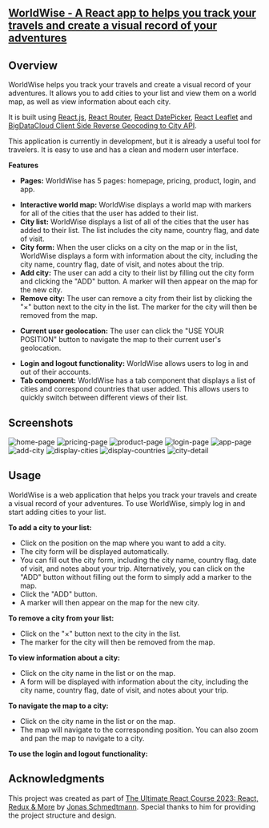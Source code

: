 ## <a href="https://stpk-worldwise.netlify.app/">WorldWise - A React app to helps you track your travels and create a visual record of your adventures</a>

## Overview

WorldWise helps you track your travels and create a visual record of your adventures. It allows you to add cities to your list and view them on a world map, as well as view information about each city.

It is built using [React.js](https://react.dev/), [React Router](https://reactrouter.com/), [React DatePicker](https://reactdatepicker.com/), [React Leaflet](https://react-leaflet.js.org/) and [BigDataCloud Client Side Reverse Geocoding to City API](https://www.bigdatacloud.com/free-api/free-reverse-geocode-to-city-api).

This application is currently in development, but it is already a useful tool for travelers. It is easy to use and has a clean and modern user interface.

**Features**

- **Pages:** WorldWise has 5 pages: homepage, pricing, product, login, and app.
<!--TODO - **Responsive design** WorldWise has a responsive design that adapts to different screen sizes and devices. -->
- **Interactive world map:** WorldWise displays a world map with markers for all of the cities that the user has added to their list.
- **City list:** WorldWise displays a list of all of the cities that the user has added to their list. The list includes the city name, country flag, and date of visit.
- **City form:** When the user clicks on a city on the map or in the list, WorldWise displays a form with information about the city, including the city name, country flag, date of visit, and notes about the trip.
- **Add city:** The user can add a city to their list by filling out the city form and clicking the "ADD" button. A marker will then appear on the map for the new city.
- **Remove city:** The user can remove a city from their list by clicking the "&times;" button next to the city in the list. The marker for the city will then be removed from the map.
<!--TODO - **Edit and update city** The user can edit and update the information for existing cities in the list. To do this, simply click on the city in the list and then click the "EDIT" button. -->
- **Current user geolocation:** The user can click the "USE YOUR POSITION" button to navigate the map to their current user's geolocation.
<!--TODO - **Local storage:** The list of cities is persisted in local storage, so that the user's list is preserved even if they close the browser or navigate to a different page. -->
- **Login and logout functionality:** WorldWise allows users to log in and out of their accounts.
- **Tab component:** WorldWise has a tab component that displays a list of cities and correspond countries that user added. This allows users to quickly switch between different views of their list.

## Screenshots

![home-page](public/screenshots/home-page.webp)
![pricing-page](public/screenshots/pricing-page.webp)
![product-page](public/screenshots/product-page.webp)
![login-page](public/screenshots/login-page.webp)
![app-page](public/screenshots/app-page.webp)
![add-city](public/screenshots/add-city.webp)
![display-cities](public/screenshots/display-cities.webp)
![display-countries](public/screenshots/display-countries.webp)
![city-detail](public/screenshots/city-detail.webp)

## Usage

WorldWise is a web application that helps you track your travels and create a visual record of your adventures. To use WorldWise, simply log in and start adding cities to your list.

**To add a city to your list:**

- Click on the position on the map where you want to add a city.
- The city form will be displayed automatically.
- You can fill out the city form, including the city name, country flag, date of visit, and notes about your trip. Alternatively, you can click on the "ADD" button without filling out the form to simply add a marker to the map.
- Click the "ADD" button.
- A marker will then appear on the map for the new city.

**To remove a city from your list:**

- Click on the "&times;" button next to the city in the list.
- The marker for the city will then be removed from the map.

<!--TODO **To edit or update information for a city:**

- Click on the city in the list or on the map.
- The city form will be displayed with information about the city, including the city name, country flag, date of visit, and notes about your trip.
- Make the desired changes to the form.
- Click the "UPDATE" button. -->

**To view information about a city:**

- Click on the city name in the list or on the map.
- A form will be displayed with information about the city, including the city name, country flag, date of visit, and notes about your trip.

**To navigate the map to a city:**

- Click on the city name in the list or on the map.
- The map will navigate to the corresponding position. You can also zoom and pan the map to navigate to a city.

**To use the login and logout functionality:**

## Acknowledgments

This project was created as part of [The Ultimate React Course 2023: React, Redux & More](https://www.udemy.com/course/the-ultimate-react-course/) by [Jonas Schmedtmann](https://github.com/jonasschmedtmann). Special thanks to him for providing the project structure and design.
